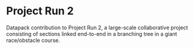 # Project Run 2
Datapack contribution to Project Run 2, a large-scale collaborative project consisting of sections linked end-to-end in a branching tree in a giant race/obstacle course.
